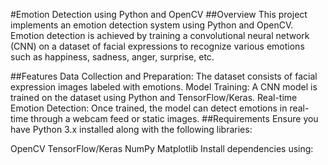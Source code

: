 #Emotion Detection using Python and OpenCV
##Overview
This project implements an emotion detection system using Python and OpenCV. Emotion detection is achieved by training a convolutional neural network (CNN) on a dataset of facial expressions to recognize various emotions such as happiness, sadness, anger, surprise, etc.


##Features
Data Collection and Preparation: The dataset consists of facial expression images labeled with emotions.
Model Training: A CNN model is trained on the dataset using Python and TensorFlow/Keras.
Real-time Emotion Detection: Once trained, the model can detect emotions in real-time through a webcam feed or static images.
##Requirements
Ensure you have Python 3.x installed along with the following libraries:

OpenCV
TensorFlow/Keras
NumPy
Matplotlib
Install dependencies using:
